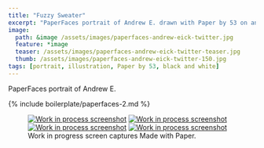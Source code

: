 ```yaml
---
title: "Fuzzy Sweater"
excerpt: "PaperFaces portrait of Andrew E. drawn with Paper by 53 on an iPad."
image: 
  path: &image /assets/images/paperfaces-andrew-eick-twitter.jpg 
  feature: *image
  teaser: /assets/images/paperfaces-andrew-eick-twitter-teaser.jpg
  thumb: /assets/images/paperfaces-andrew-eick-twitter-150.jpg
tags: [portrait, illustration, Paper by 53, black and white]
---
```


PaperFaces portrait of Andrew E.

{% include boilerplate/paperfaces-2.md %}

<figure class="third">
  <a href="{{ site.url }}/assets/images/paperfaces-andrew-eick-process-1-lg.jpg"><img src="{{ site.url }}/assets/images/paperfaces-andrew-eick-process-1-600.jpg" alt="Work in process screenshot"></a>
  <a href="{{ site.url }}/assets/images/paperfaces-andrew-eick-process-2-lg.jpg"><img src="{{ site.url }}/assets/images/paperfaces-andrew-eick-process-2-600.jpg" alt="Work in process screenshot"></a>
  <a href="{{ site.url }}/assets/images/paperfaces-andrew-eick-process-3-lg.jpg"><img src="{{ site.url }}/assets/images/paperfaces-andrew-eick-process-3-600.jpg" alt="Work in process screenshot"></a>
  <a href="{{ site.url }}/assets/images/paperfaces-andrew-eick-process-4-lg.jpg"><img src="{{ site.url }}/assets/images/paperfaces-andrew-eick-process-4-600.jpg" alt="Work in process screenshot"></a>
  <figcaption>Work in progress screen captures Made with Paper.</figcaption>
</figure>
